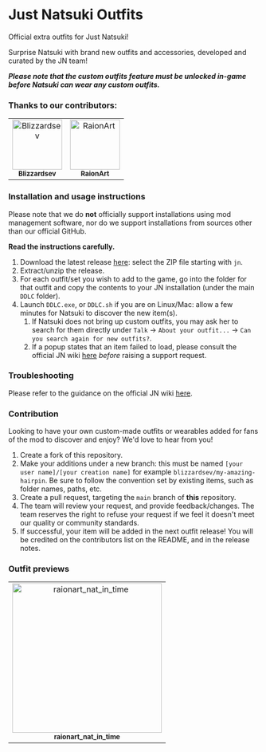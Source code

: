 # Just Natsuki Outfits

Official extra outfits for Just Natsuki!

Surprise Natsuki with brand new outfits and accessories, developed and curated by the JN team!

**_Please note that the custom outfits feature must be unlocked in-game before Natsuki can wear any custom outfits._**

### Thanks to our contributors:
<!-- readme: contributors -start -->
<table>
<tr>
    <td align="center">
        <a href="https://github.com/Blizzardsev">
            <img src="https://avatars.githubusercontent.com/u/57731669?v=4" width="100;" alt="Blizzardsev"/>
            <br />
            <sub><b>Blizzardsev</b></sub>
        </a>
    </td>
    <td align="center">
        <a href="https://github.com/RaionArt">
            <img src="https://avatars.githubusercontent.com/u/112613077?v=4" width="100;" alt="RaionArt"/>
            <br />
            <sub><b>RaionArt</b></sub>
        </a>
    </td></tr>
</table>
<!-- readme: contributors -end -->

### Installation and usage instructions

Please note that we do **not** officially support installations using mod management software, nor do we support installations from sources other than our official GitHub.

**Read the instructions carefully.**

1. Download the latest release [here](https://github.com/Just-Natsuki-Team/NatsukiModOutfits/releases): select the ZIP file starting with `jn`.
2. Extract/unzip the release.
3. For each outfit/set you wish to add to the game, go into the folder for that outfit and copy the contents to your JN installation (under the main `DDLC` folder).
4. Launch `DDLC.exe`, or `DDLC.sh` if you are on Linux/Mac: allow a few minutes for Natsuki to discover the new item(s). 
    1. If Natsuki does not bring up custom outfits, you may ask her to search for them directly under `Talk` -> `About your outfit...` -> `Can you search again for new outfits?`.
    2. If a popup states that an item failed to load, please consult the official JN wiki [here](https://github.com/Just-Natsuki-Team/NatsukiModDev/wiki/06:-Custom-clothing-and-outfitting-guide-(Spoilers)) _before_ raising a support request.

### Troubleshooting

Please refer to the guidance on the official JN wiki [here](https://github.com/Just-Natsuki-Team/NatsukiModDev/wiki/06:-Custom-clothing-and-outfitting-guide-(Spoilers)).

### Contribution

Looking to have your own custom-made outfits or wearables added for fans of the mod to discover and enjoy? We'd love to hear from you!

1. Create a fork of this repository.
2. Make your additions under a new branch: this must be named `[your user name]/[your creation name]` for example `blizzardsev/my-amazing-hairpin`. Be sure to follow the convention set by existing items, such as folder names, paths, etc.
3. Create a pull request, targeting the `main` branch of **this** repository.
4. The team will review your request, and provide feedback/changes. The team reserves the right to refuse your request if we feel it doesn't meet our quality or community standards.
5. If successful, your item will be added in the next outfit release! You will be credited on the contributors list on the README, and in the release notes.

### Outfit previews

<table>
    <tr>
        <td align="center">
                <img src="https://justnatsuki.club/img/outfit-previews/raionart_nat_in_time.png" width="300;" alt="raionart_nat_in_time"/>
                <br />
                <sub><b>raionart_nat_in_time</b></sub>
        </td>
    </tr>
</table>
